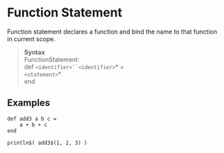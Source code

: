 # Function Statement

Function statement declares a function and bind the name to that function in current scope.

> **Syntax**  
> FunctionStatement:  
> def `<identifier>``<identifier>`\* =  
> `<statement>`\*  
> end

## Examples
```diatom
def add3 a b c =
    a + b + c 
end

println$( add3$(1, 2, 3) )
```

